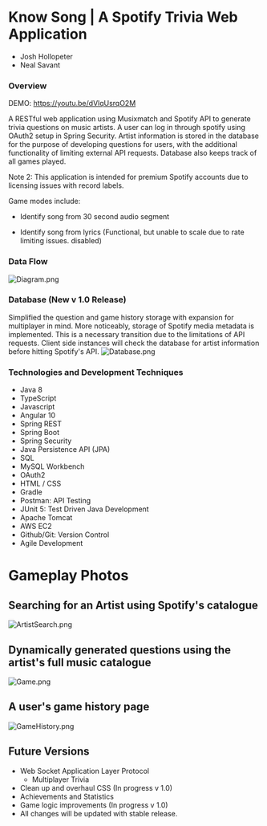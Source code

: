 # Know Song | A Spotify Trivia Web Application

- Josh Hollopeter
- Neal Savant

### Overview
DEMO: https://youtu.be/dVlqUsrqO2M

A RESTful web application using Musixmatch and Spotify API to generate trivia questions on music artists. A user can log in through spotify using OAuth2 setup in Spring Security. Artist information is stored in the database for the purpose of developing questions for users, with the additional functionality of limiting external API requests. Database also keeps track of all games played.

Note 2:  This application is intended for premium Spotify accounts due to licensing issues with record labels.

Game modes include:

- Identify song from 30 second audio segment

- Identify song from lyrics (Functional, but unable to scale due to rate limiting issues. disabled)

### Data Flow
![Diagram.png](https://user-images.githubusercontent.com/55298338/90298257-c27cde00-de4e-11ea-9e25-9375bbfb2c1b.png)

### Database (New v 1.0 Release)
Simplified the question and game history storage with expansion for multiplayer in mind. More noticeably, storage of Spotify media metadata is implemented. This is a necessary transition due to the limitations of API requests. Client side instances will check the database for artist information before hitting Spotify's API.
![Database.png](https://user-images.githubusercontent.com/55298338/86310676-dab8d680-bbdb-11ea-8e37-14d16a3070be.png)

### Technologies and Development Techniques
- Java 8
- TypeScript
- Javascript
- Angular 10
- Spring REST
- Spring Boot
- Spring Security
- Java Persistence API (JPA)
- SQL
- MySQL Workbench
- OAuth2
- HTML / CSS
- Gradle
- Postman: API Testing
- JUnit 5: Test Driven Java Development
- Apache Tomcat
- AWS EC2
- Github/Git: Version Control
- Agile Development
# Gameplay Photos
## Searching for an Artist using Spotify's catalogue
![ArtistSearch.png](https://user-images.githubusercontent.com/55298338/87256634-a4881c00-c451-11ea-84f7-4b241542025f.PNG)

## Dynamically generated questions using the artist's full music catalogue
![Game.png](https://user-images.githubusercontent.com/55298338/87256637-a94cd000-c451-11ea-8458-e73c198869d4.PNG)

## A user's game history page
![GameHistory.png](https://user-images.githubusercontent.com/55298338/87256636-a6ea7600-c451-11ea-9b23-3b34d470d006.PNG)

## Future Versions

- Web Socket Application Layer Protocol
  - Multiplayer Trivia
- Clean up and overhaul CSS (In progress v 1.0)
- Achievements and Statistics
- Game logic improvements (In progress v 1.0)
- All changes will be updated with stable release.
